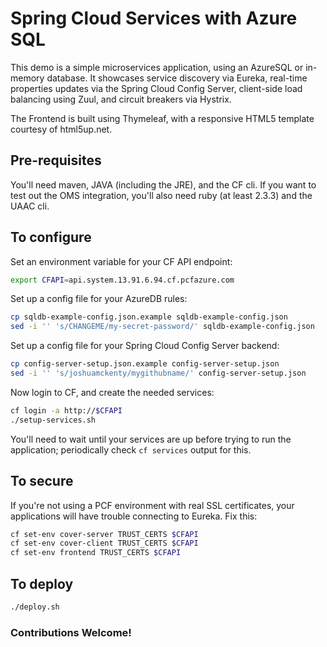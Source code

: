# Spring Cloud Services with Azure SQL

This demo is a simple microservices application, using an AzureSQL or in-memory database. 
It showcases service discovery via Eureka, real-time properties updates via the Spring Cloud Config Server,
client-side load balancing using Zuul, and circuit breakers via Hystrix.

The Frontend is built using Thymeleaf, with a responsive HTML5 template courtesy of 
html5up.net.

## Pre-requisites

You'll need maven, JAVA (including the JRE), and the CF cli. If you want
to test out the OMS integration, you'll also need ruby (at least 2.3.3) 
and the UAAC cli.

## To configure

Set an environment variable for your CF API endpoint:

```bash
export CFAPI=api.system.13.91.6.94.cf.pcfazure.com
```

Set up a config file for your AzureDB rules:
```bash
cp sqldb-example-config.json.example sqldb-example-config.json
sed -i '' 's/CHANGEME/my-secret-password/' sqldb-example-config.json
```

Set up a config file for your Spring Cloud Config Server backend:
```bash
cp config-server-setup.json.example config-server-setup.json
sed -i '' 's/joshuamckenty/mygithubname/' config-server-setup.json
```

Now login to CF, and create the needed services:
```bash
cf login -a http://$CFAPI
./setup-services.sh
```

You'll need to wait until your services are up before trying to run the
application; periodically check `cf services` output for this.

## To secure

If you're not using a PCF environment with real SSL certificates,
your applications will have trouble connecting to Eureka. Fix this:

```bash
cf set-env cover-server TRUST_CERTS $CFAPI
cf set-env cover-client TRUST_CERTS $CFAPI
cf set-env frontend TRUST_CERTS $CFAPI
```

## To deploy

```bash
./deploy.sh
```


### Contributions Welcome!